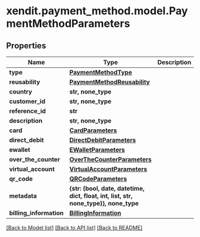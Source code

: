 # xendit.payment_method.model.PaymentMethodParameters


## Properties
Name | Type | Description | Notes
------------ | ------------- | ------------- | -------------
**type** | [**PaymentMethodType**](PaymentMethodType.md) |  | 
**reusability** | [**PaymentMethodReusability**](PaymentMethodReusability.md) |  | 
**country** | **str, none_type** |  | [optional] 
**customer_id** | **str, none_type** |  | [optional] 
**reference_id** | **str** |  | [optional] 
**description** | **str, none_type** |  | [optional] 
**card** | [**CardParameters**](CardParameters.md) |  | [optional] 
**direct_debit** | [**DirectDebitParameters**](DirectDebitParameters.md) |  | [optional] 
**ewallet** | [**EWalletParameters**](EWalletParameters.md) |  | [optional] 
**over_the_counter** | [**OverTheCounterParameters**](OverTheCounterParameters.md) |  | [optional] 
**virtual_account** | [**VirtualAccountParameters**](VirtualAccountParameters.md) |  | [optional] 
**qr_code** | [**QRCodeParameters**](QRCodeParameters.md) |  | [optional] 
**metadata** | **{str: (bool, date, datetime, dict, float, int, list, str, none_type)}, none_type** |  | [optional] 
**billing_information** | [**BillingInformation**](BillingInformation.md) |  | [optional] 

[[Back to Model list]](../README.md#documentation-for-models) [[Back to API list]](../README.md#documentation-for-api-endpoints) [[Back to README]](../README.md)


